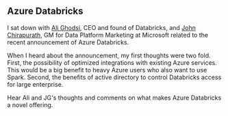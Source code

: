 ## Azure Databricks

I sat down with [Ali Ghodsi](https://people.eecs.berkeley.edu/~alig/), CEO and found of Databricks, and [John Chirapurath](https://twitter.com/originaljgc), GM for Data Platform Marketing at Microsoft related to the recent announcement of Azure Databricks.

When I heard about the announcement, my first thoughts were two fold.  First, the possibility of optimized integrations with existing Azure services.  This would be a big benefit to heavy Azure users who also want to use Spark.  Second, the benefits of active directory to control Databricks access for large enterprise.

Hear Ali and JG's thoughts and comments on what makes Azure Databricks a novel offering.

